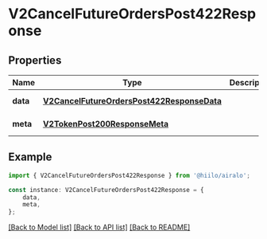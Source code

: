 # V2CancelFutureOrdersPost422Response


## Properties

Name | Type | Description | Notes
------------ | ------------- | ------------- | -------------
**data** | [**V2CancelFutureOrdersPost422ResponseData**](V2CancelFutureOrdersPost422ResponseData.md) |  | [default to undefined]
**meta** | [**V2TokenPost200ResponseMeta**](V2TokenPost200ResponseMeta.md) |  | [default to undefined]

## Example

```typescript
import { V2CancelFutureOrdersPost422Response } from '@hiilo/airalo';

const instance: V2CancelFutureOrdersPost422Response = {
    data,
    meta,
};
```

[[Back to Model list]](../README.md#documentation-for-models) [[Back to API list]](../README.md#documentation-for-api-endpoints) [[Back to README]](../README.md)

